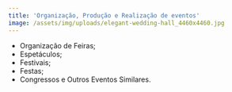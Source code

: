 ```yaml
---
title: 'Organização, Produção e Realização de eventos'
image: /assets/img/uploads/elegant-wedding-hall_4460x4460.jpg
---
```

* Organização de Feiras;
* Espetáculos;
* Festivais;
* Festas;
* Congressos e Outros Eventos Similares.
